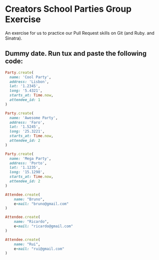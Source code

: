 # Creators School Parties Group Exercise

An exercise for us to practice our Pull Request skills on Git (and Ruby. and Sinatra).


Dummy date. Run tux and paste the following code:
----------

```ruby
Party.create(
  name: 'Cool Party',
  address: 'Lisbon',
  lat: '1.2345',
  long: '5.4321',
  starts_at: Time.now,
  attendee_id: 1
)

Party.create(
  name: 'Awesome Party',
  address: 'Faro',
  lat: '1.5245',
  long: '25.3221',
  starts_at: Time.now,
  attendee_id: 2
)

Party.create(
  name: 'Mega Party',
  address: 'Porto',
  lat: '1.1235',
  long: '15.1298',
  starts_at: Time.now,
  attendee_id: 2
)

Attendee.create(
    name: "Bruno",
    e-mail: "bruno@gmail.com"
)

Attendee.create(
    name: "Ricardo",
    e-mail: "ricardo@gmail.com"
)

Attendee.create(
    name: "Rui",
    e-mail: "rui@gmail.com"
)
```

